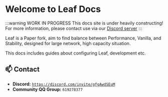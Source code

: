 # Welcome to Leaf Docs

:::warning WORK IN PROGRESS
This docs site is under heavily constructing! 
For more information, please contact use via our [Discord server](https://discord.gg/gfgAwdSEuM)
:::

Leaf is a Paper fork, aim to find balance between Performance, Vanilla, 
and Stability, designed for large network, high capacity situation.

This docs includes guides about configuring Leaf, development etc.

## 📫 Contact

- **Discord:** [`https://discord.com/invite/gfgAwdSEuM`](https://discord.com/invite/gfgAwdSEuM)
- **Community QQ Group:** `619278377`
